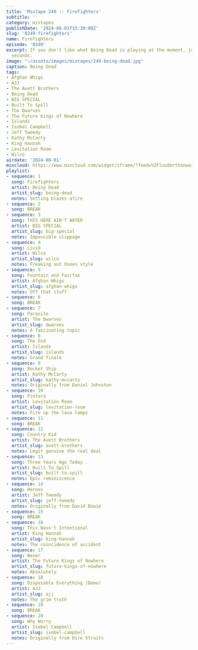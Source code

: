 ```yaml
---
title: 'Mixtape 249 :: Firefighters'
subtitle: ''
category: mixtapes
publishDate: '2024-08-01T15:30:00Z'
slug: '0249-firefighters'
name: Firefighters
episode: '0249'
excerpt: If you don’t like what Being Dead is playing at the moment, just wait five
  seconds.
image: "~/assets/images/mixtapes/249-being-dead.jpg"
caption: Being Dead
tags:
- Afghan Whigs
- AJJ
- The Avett Brothers
- Being Dead
- BIG SPECIAL
- Built To Spill
- The Dwarves
- The Future Kings of Nowhere
- Islands
- Isobel Campbell
- Jeff Tweedy
- Kathy McCarty
- King Hannah
- Levitation Room
- Wilco
airdate: '2024-08-01'
mixcloud: https://www.mixcloud.com/widget/iframe/?feed=%2Flouderthanwar%2Fthe-mixtape-249-firefighters-2024-08-01%2F&hide_artwork=1&hide_cover=1
playlist:
- sequence: 1
  song: Firefighters
  artist: Being Dead
  artist_slug: being-dead
  notes: Setting blazes afire
- sequence: 2
  song: BREAK
- sequence: 3
  song: THIS HERE AIN'T WATER
  artist: BIG SPECIAL
  artist_slug: big-special
  notes: Impossible slippage
- sequence: 4
  song: Livid
  artist: Wilco
  artist_slug: wilco
  notes: Freaking out Osees style
- sequence: 5
  song: Fountain and Fairfax
  artist: Afghan Whigs
  artist_slug: afghan-whigs
  notes: Off that stuff
- sequence: 6
  song: BREAK
- sequence: 7
  song: Parasite
  artist: The Dwarves
  artist_slug: dwarves
  notes: A fascinating topic
- sequence: 8
  song: The End
  artist: Islands
  artist_slug: islands
  notes: Grand finale
- sequence: 9
  song: Rocket Ship
  artist: Kathy McCarty
  artist_slug: kathy-mccarty
  notes: Originally from Daniel Johnston
- sequence: 10
  song: Pintura
  artist: Levitation Room
  artist_slug: levitation-room
  notes: Fire up the lava lamps
- sequence: 11
  song: BREAK
- sequence: 12
  song: Country Kid
  artist: The Avett Brothers
  artist_slug: avett-brothers
  notes: Legit genuine the real deal
- sequence: 13
  song: Three Years Ago Today
  artist: Built To Spill
  artist_slug: built-to-spill
  notes: Epic reminiscence
- sequence: 14
  song: Heroes
  artist: Jeff Tweedy
  artist_slug: jeff-tweedy
  notes: Originally from David Bowie
- sequence: 15
  song: BREAK
- sequence: 16
  song: This Wasn't Intentional
  artist: King Hannah
  artist_slug: king-hannah
  notes: The coincidence of accident
- sequence: 17
  song: Never
  artist: The Future Kings of Nowhere
  artist_slug: future-kings-of-nowhere
  notes: Absolutely
- sequence: 18
  song: Disposable Everything (Demo)
  artist: AJJ
  artist_slug: ajj
  notes: The grim truth
- sequence: 19
  song: BREAK
- sequence: 20
  song: Why Worry
  artist: Isobel Campbell
  artist_slug: isobel-campbell
  notes: Originally from Dire Straits
---
```


